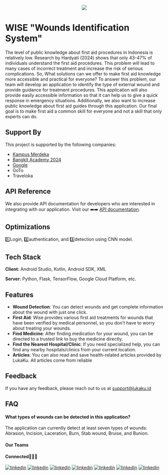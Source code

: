 <p align="center">
  <img src="https://cdn4.iconfinder.com/data/icons/logos-brands-7/512/google_logo-google_icongoogle-512.png">
</p>


# WISE "Wounds Identification System"

The level of public knowledge about first aid procedures in Indonesia is relatively low.  Research by Hardyati (2024) shows that only 43-47% of individuals understand the first aid procedures. This problem will lead to many cases of incorrect treatment and increase the risk of serious complications. So, What solutions can we offer to make first aid knowledge more accessible and practical for everyone? To answer this problem, our team will develop an application to identify the type of external wound and provide guidance for treatment procedures. This application will also provide easily accessible information so that it can help us to give a quick response in emergency situations. Additionally, we also want to increase public knowledge about first aid guides through this application. Our final goal is to make first aid a common skill for everyone and not a skill that only experts can do.

## Support By

This project is supported by the following companies:

- [Kampus Merdeka](https://kampusmerdeka.kemdikbud.go.id/)
- [Bangkit Academy 2024](https://www.linkedin.com/company/bangkit-academy/)
- [Google](https://grow.google/intl/id_id/bangkit/)
- GoTo
- Traveloka


## API Reference

We also provide API documentation for developers who are interested in integrating with our application. Visit our ➡️➡️ [API documentation](https://wise-api-779039178409.asia-southeast2.run.app/).


## Optimizations

1️⃣Login, 2️⃣authentication, and 3️⃣detection using CNN model.


## Tech Stack

**Client:** Android Studio, Kotlin, Android SDK, XML

**Server:** Python, Flask, TensorFlow, Google Cloud Platform, etc.

## Features

- **Wound Detection**: You can detect wounds and get complete information about the wound with just one click.
- **First Aid**: Wise provides various first aid treatments for wounds that have been verified by medical personnel, so you don't have to worry about treating your wounds.
- **Find Medicine**: After finding medication for your wound, you can be directed to a trusted link to buy the medicine directly.
- **Find the Nearest Hospital/Clinic**: If you need specialized help, you can find any nearby hospitals/clinics from your current location.
- **Articles**: You can also read and save health-related articles provided by LukaKu. All articles come from reliable

## Feedback

If you have any feedback, please reach out to us at support@lukaku.id


## FAQ

#### What types of wounds can be detected in this application?

The application can currently detect at least seven types of wounds: Abrasion, Incision, Laceration, Burn, Stab wound, Bruise, and Bunion.

#### Our Teams
#### Connected🔗⏬⏬
[![linkedin](https://img.shields.io/badge/linkedin-0A66C2?style=for-the-badge&logo=linkedin&logoColor=white)](https://www.linkedin.com/in/fawwazhumam/)
[![linkedin](https://img.shields.io/badge/linkedin-0A66C2?style=for-the-badge&logo=linkedin&logoColor=white)](https://www.linkedin.com/in/difa-dlyaulhaq/)
[![linkedin](https://img.shields.io/badge/linkedin-0A66C2?style=for-the-badge&logo=linkedin&logoColor=white)](https://www.linkedin.com/in/dyah-megawati/)
[![linkedin](https://img.shields.io/badge/linkedin-0A66C2?style=for-the-badge&logo=linkedin&logoColor=white)](https://www.linkedin.com/in/muh-afiq-mamun/)
[![linkedin](https://img.shields.io/badge/linkedin-0A66C2?style=for-the-badge&logo=linkedin&logoColor=white)](https://www.linkedin.com/in/muhammad-dawam-amali-7487ab28b/)
[![linkedin](https://img.shields.io/badge/linkedin-0A66C2?style=for-the-badge&logo=linkedin&logoColor=white)](https://www.linkedin.com/in/nicolas-tegar-57b8032ab/)
[![linkedin](https://img.shields.io/badge/linkedin-0A66C2?style=for-the-badge&logo=linkedin&logoColor=white)](https://www.linkedin.com/in/josumaru/)
